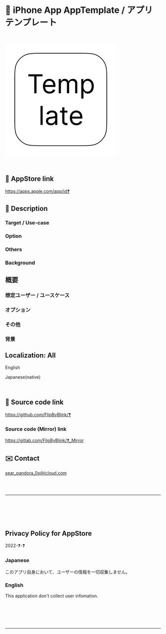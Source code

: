# 📱 iPhone App AppTemplate / アプリテンプレート

<br>

![App icon](AppTemplate/Assets.xcassets/LaunchIcon.imageset/360.png)

<br>

## 🔗 AppStore link
https://apps.apple.com/app/id❓

<!-- Manually sync below text between "/README.md(here)" and "Localizable.strings" and "AppStoreConnect/_/Description". -->
## 📄 Description

### Target / Use-case

### Option

### Others

### Background

## 概要

### 想定ユーザー / ユースケース

### オプション

### その他

### 背景


## Localization: All
English

Japanese(native)

<br>

## 🧰 Source code link
https://github.com/FlipByBlink/❓

### Source code (Mirror) link
https://gitlab.com/FlipByBlink/❓_Mirror

## ✉️ Contact
sear_pandora_0x@icloud.com

<!-- URL "Support page for AppStore" -->
<!-- https://flipbyblink.github.io/❓/ -->
<!-- URL "Privacy Policy for AppStore" -->
<!-- https://flipbyblink.github.io/❓/#privacy-policy-for-appstore -->

<br>
<br>

------

<br>
<br>
<br>
<br>

## Privacy Policy for AppStore


2022-❓-❓


### Japanese

このアプリ自身において、ユーザーの情報を一切収集しません。


### English

This application don't collect user infomation.


<br>
<br>
<br>
<br>

------

<br>
<br>
